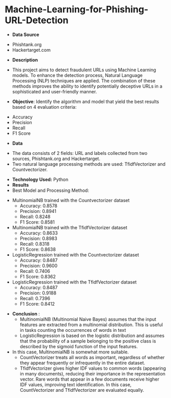 # Machine-Learning-for-Phishing-URL-Detection
 - **Data Source**
  * Phishtank.org
  * Hackertarget.com
 - **Description**
  * This project aims to detect fraudulent URLs using Machine Learning models. To enhance the detection process, Natural Language Processing (NLP) techniques are applied. The combination of these methods improves the ability to identify potentially deceptive URLs in a sophisticated and user-friendly manner.
 - **Objective**:
Identify the algorithm and model that yield the best results based on 4 evaluation criteria:
  * Accuracy
  * Precision
  * Recall
  * F1 Score
 - **Data**
  * The data consists of 2 fields: URL and labels collected from two sources, Phishtank.org and Hackertarget.
  * Two natural language processing methods are used: TfidfVectorizer and Countvectorizer.
- **Technology Used:** Python
- **Results**
 - Best Model and Processing Method:
  * MultinomialNB trained with the Countvectorizer dataset
    + Accuracy: 0.8578
    + Precision: 0.8941
    + Recall: 0.8248
    + F1 Score: 0.8581
* MultinomialNB trained with the TfidfVectorizer dataset
    + Accuracy: 0.8633
    + Precision: 0.8983
    + Recall: 0.8318
    + F1 Score: 0.8638
* LogisticRegression trained with the Countvectorizer dataset
   + Accuracy: 0.8487
   + Precision: 0.9600
   + Recall: 0.7406
   + F1 Score: 0.8362
* LogisticRegression trained with the TfidfVectorizer dataset
   + Accuracy: 0.8487
   + Precision: 0.9188
   + Recall: 0.7396
   + F1 Score: 0.8412
 - **Conclusion** :
   + MultinomialNB (Multinomial Naive Bayes) assumes that the input features are extracted from a multinomial distribution. This is useful in tasks counting the occurrences of words in text
   +  LogisticRegression is based on the logistic distribution and assumes that the probability of a sample belonging to the positive class is described by the sigmoid function of the input features.
 - In this case, MultinomialNB is somewhat more suitable.
   +  CountVectorizer treats all words as important, regardless of whether they appear frequently or infrequently in the entire dataset.
   +  TfidfVectorizer gives higher IDF values to common words (appearing in many documents), reducing their importance in the representation vector. Rare words that appear in a few documents receive higher IDF values, improving text identification. In this case, CountVectorizer and TfidfVectorizer are evaluated equally.
